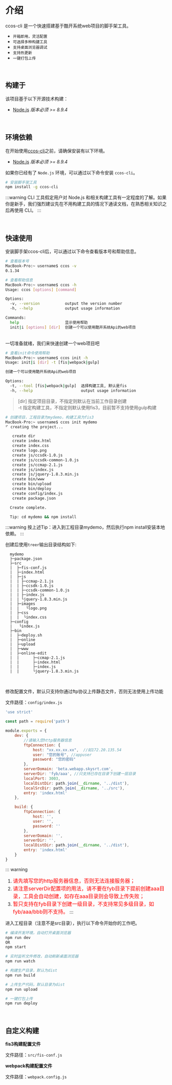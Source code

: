 # 介绍

ccos-cli 是一个快速搭建基于酷开系统web项目的脚手架工具。
- `开箱即用，灵活配置`
- `可选择多种构建工具`
- `支持桌面浏览器调试`
- `支持热更新`
- `一键打包上传`

<br/>

## 构建于

该项目基于以下开源技术构建：

- [Node.js](https://nodejs.org/) *版本必须 >= 8.9.4*

<br/>

## 环境依赖

在开始使用[ccos-cli](https://www.npmjs.com/package/ccos-cli)之前，请确保安装有以下环境。

- [Node.js](https://nodejs.org/) *版本必须 >= 8.9.4*

如果你已经有了 `Node.js` 环境，可以通过以下命令安装 `ccos-cli`。

```bash
# 安装脚手架工具
npm install -g ccos-cli
```

:::warning
CLI 工具假定用户对 Node.js 和相关构建工具有一定程度的了解。如果你是新手，我们强烈建议先在不用构建工具的情况下通读文档，在熟悉相关知识之后再使用 CLI。
:::

<br/>

## 快速使用

安装脚手架ccos-cli后，可以通过以下命令查看版本号和帮助信息。

```bash
# 查看版本号
MacBook-Pro:~ username$ ccos -v
0.1.34

# 查看帮助信息
MacBook-Pro:~ username$ ccos -h
Usage: ccos [options] [command]

Options:
  -v, --version           output the version number
  -h, --help              output usage information

Commands:
  help                    显示使用帮助
  init|i [options] [dir]  创建一个可以使用酷开系统Api的web项目
```
<br/>
一切准备就绪，我们来快速创建一个web项目吧

```bash
# 查看init命令使用帮助
MacBook-Pro:~ username$ ccos init -h
Usage: init|i [dir] -t [fis|webpack|gulp]

创建一个可以使用酷开系统Api的web项目

Options:
  -t, --tool [fis|webpack|gulp]  选择构建工具, 默认是fis
  -h, --help                     output usage information
```

> [dir] 指定项目目录，不指定则默认在当前工作目录创建<br/>
> -t 指定构建工具，不指定则默认使用fis3，目前暂不支持使用gulp构建

```bash
# 创建项目，工程目录为mydemo，构建工具为fis3
MacBook-Pro:~ username$ ccos init mydemo
⠋ creating the project...

   create dir
   create index.html
   create index.css
   create logo.png
   create js/ccsdk-1.0.js
   create js/ccsdk-common-1.0.js
   create js/ccmap-2.1.js
   create js/index.js
   create js/jquery-1.8.3.min.js
   create bin/www
   create bin/upload
   create bin/deploy
   create config/index.js
   create package.json

  Create complete.

  Tip: cd mydemo && npm install 
```
:::warning
按上述Tip：进入到工程目录mydemo，然后执行npm install安装本地依赖。
:::

创建后使用`treer`输出目录结构如下:

```js{1}
  mydemo
  ├─package.json
  ├─src
  |  ├─fis-conf.js
  |  ├─index.html
  |  ├─js
  |  | ├─ccmap-2.1.js
  |  | ├─ccsdk-1.0.js
  |  | ├─ccsdk-common-1.0.js
  |  | ├─index.js
  |  | └jquery-1.8.3.min.js
  |  ├─images
  |  |   └logo.png
  |  ├─css
  |  |  └index.css
  ├─config
  |   └index.js
  ├─bin
  |  ├─deploy.sh
  |  ├─online
  |  ├─upload
  |  ├─www
  |  ├─online-edit
  |  |      ├─ccmap-2.1.js
  |  |      ├─index.html
  |  |      ├─index.js
  |  |      └jquery-1.8.3.min.js
```

<br/>

修改配置文件，默认只支持你通过ftp协议上传静态文件，否则无法使用上传功能

文件路径：`config/index.js`

```js
'use strict'

const path = require('path')

module.exports = {
    dev: {
        //请输入您http服务器信息
        ftpConnection: {
            host: "xx.xx.xx.xx",  //如172.20.135.54
            user: "您的账号", //appuser
            password: "您的密码" 
        },
        serverDomain: 'beta.webapp.skysrt.com',
        serverDir: 'fyb/aaa', //只支持已存在目录下创建一层目录
        localPort: 3003,
        localDistDir: path.join(__dirname, '../dist'),
        localSrcDir: path.join(__dirname, '../src'),
        entry: 'index.html'
    },

    build: {
        ftpConnection: {
            host: '',
            user: '',
            password: ''
        },
        serverDomain: '',
        serverDir: '',
        localDistDir: path.join(__dirname, '../dist'),
        entry: 'index.html'
    }
}
```

::: warning
1. <font size=3 color=#f00>请先填写您的http服务器信息，否则无法连接服务器；</font>
2. <font size=3 color=#f00>请注意serverDir配置项的用法，请不要在fyb目录下提前创建aaa目录，工具会自动创建，如存在aaa目录则会导致上传失败；</font>
3. <font size=3 color=#f00>暂只支持在fyb目录下创建一级目录，不支持常见多级目录，如fyb/aaa/bbb则不支持。</font>
:::

进入工程目录（注意不是src目录），执行以下命令开始你的工作吧。
```bash
# 编译开发环境，自动打开桌面浏览器
npm run dev
OR
npm start

# 实时监听文件修改，自动刷新桌面浏览器
npm run watch

# 构建生产目录，默认为dist
npm run build

# 上传生产代码，默认目录为dist
npm run upload

# 一键打包上传
npm run deploy
```
<br/>

## 自定义构建


__fis3构建配置文件__

文件路径：`src/fis-conf.js`

__webpack构建配置文件__

文件路径：`webpack.config.js`

